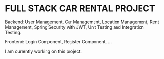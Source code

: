 # FULL STACK CAR RENTAL PROJECT
Backend:
User Management,
Car Management,
Location Management,
Rent Management,
Spring Security with JWT,
Unit Testing and Integration Testing.

Frontend:
Login Component,
Register Component,
...

I am currently working on this project.

